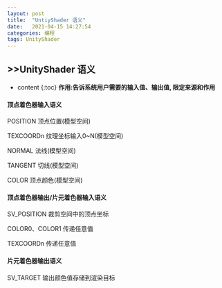 ```yaml
---
layout: post
title:  "UntiyShader 语义"
date:   2021-04-15 14:27:54
categories: 编程
tags: UnityShader
---
```

## >>UnityShader 语义
* content
{:toc}
**作用:告诉系统用户需要的输入值、输出值, 限定来源和作用**

#### **顶点着色器输入语义**

POSITION 顶点位置(模型空间)

TEXCOORDn 纹理坐标输入0~N(模型空间)

NORMAL 法线(模型空间)

TANGENT 切线(模型空间)

COLOR 顶点颜色(模型空间)

#### **顶点着色器输出/片元着色器输入语义**

SV_POSITION 裁剪空间中的顶点坐标

COLOR0、COLOR1 传递任意值

TEXCOORDn 传递任意值

#### **片元着色器输出语义**

SV_TARGET 输出颜色值存储到渲染目标